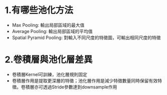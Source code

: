 1.有哪些池化方法
===
- Max Pooling: 輸出局部區域的最大值
- Average Pooling: 輸出局部區域的平均值
- Spatial Pyramid Pooling: 對輸入不同尺度的特徵圖，可輸出相同尺度的特徵

2.卷積層與池化層差異
===
- 卷積層Kernel可訓練，池化層規則固定
- 卷積層作用是提取更深層的特徵；池化層作用是減少特徵數量同時保留有效特徵。卷積層亦可透過Stride參數達到downsample作用
